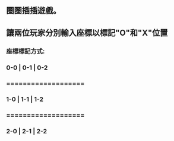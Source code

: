 ## 圈圈插插遊戲。
## 讓兩位玩家分別輸入座標以標記"O"和"X"位置

### 座標標記方式: 
###  0-0 |  0-1  |  0-2
###  ===================
###  1-0 |  1-1  |  1-2
###  ===================
###  2-0 |  2-1  |  2-2
